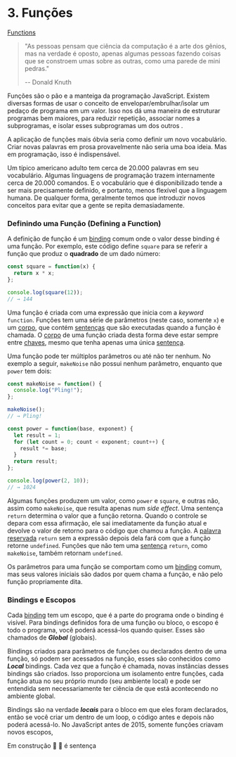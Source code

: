 # 3. Funções

[Functions](https://eloquentjavascript.net/03_functions.html)

[binding]: ##	"atribuir um nome a um trecho de código"
[statement]: ## "statement"
[body]: ## "body"
[braces]: ## "braces {}"
[keyword]: ## "keyword"

> "As pessoas pensam que ciência da computação é a arte dos gênios, mas na verdade é oposto, apenas algumas pessoas fazendo coisas que se constroem umas sobre as outras, como uma parede de mini pedras."
>
> -- Donald Knuth

Funções são o pão e a manteiga da programação JavaScript. Existem diversas formas de usar o conceito de envelopar/embrulhar/isolar um pedaço de programa em um valor. Isso nos dá uma maneira de estruturar programas bem maiores, para reduzir repetição, associar nomes a subprogramas, e isolar esses subprogramas um dos outros .

A aplicação de funções mais óbvia seria como definir um novo vocabulário. Criar novas palavras em prosa provavelmente não seria uma boa ideia. Mas em programação, isso é indispensável.

Um típico americano adulto tem cerca de 20.000 palavras em seu vocabulário. Algumas linguagens de programação trazem internamente cerca de 20.000 comandos. E o vocabulário que é disponibilizado tende a ser mais precisamente definido, e portanto, menos flexível que a linguagem humana. De qualquer forma, geralmente temos que introduzir novos conceitos para evitar que a gente se repita demasiadamente.



### Definindo uma Função (Defining a Function)

A definição de função é um [binding][binding] comum onde o valor desse binding é uma função. Por exemplo, este código define `square` para se referir a função que produz o **quadrado** de um dado número:

````javascript
const square = function(x) {
  return x * x;
};

console.log(square(12));
// → 144
````

Uma função é criada com uma expressão que inicia com a *keyword* `function`. Funções tem uma série de parâmetros (neste caso, somente `x`) e um [corpo][body], que contém [sentenças][statement] que são executadas quando a função é chamada. O [corpo][body] de uma função criada desta forma deve estar sempre entre [chaves][braces], mesmo que tenha apenas uma única [sentença][statement].

Uma função pode ter múltiplos parâmetros ou até não ter nenhum. No exemplo a seguir, `makeNoise`  não possui nenhum parâmetro, enquanto que `power` tem dois:

````javascript
const makeNoise = function() {
  console.log("Pling!");
};

makeNoise();
// → Pling!

const power = function(base, exponent) {
  let result = 1;
  for (let count = 0; count < exponent; count++) {
    result *= base;
  }
  return result;
};

console.log(power(2, 10));
// → 1024
````

Algumas funções produzem um valor, como `power` e `square`, e outras não, assim como `makeNoise`, que resulta apenas num *side effect*. Uma sentença `return` determina o valor que a função retorna. Quando o controle se depara com essa afirmação, ele sai imediatamente da função atual e devolve o valor de retorno para o código que chamou a função. A [palavra reservada][keyword] `return` sem a expressão depois dela fará com que a função retorne `undefined`. Funções que não tem uma [sentença][statement] `return`, como `makeNoise`, também retornam `undefined`.

Os parâmetros para uma função se comportam como um [binding][binding] comum, mas seus valores iniciais são dados por quem chama a função, e não pelo função propriamente dita.



### Bindings e Escopos

Cada [binding][binding] tem um escopo, que é a parte do programa onde o binding é visível. Para bindings definidos fora de uma função ou bloco, o escopo é todo o programa, você poderá acessá-los quando quiser. Esses são chamados de ***Global*** (globais).

Bindings criados para parâmetros de funções ou declarados dentro de uma função, só podem ser acessados na função, esses são conhecidos como ***Local*** bindings. Cada vez que a função é chamada, novas instâncias desses bindings são criados. Isso proporciona um isolamento entre funções, cada função atua no seu próprio mundo (seu ambiente local) e pode ser entendida sem necessariamente ter ciência de que está acontecendo no ambiente global.

Bindings são na verdade ***locais*** para o bloco em que eles foram declarados, então se você criar um dentro de um loop, o código antes e depois não poderá acessá-lo. No JavaScript antes de 2015, somente funções criavam novos escopos, 

Em construção 👷 🚧 é sentença



<!-- <img src="" alt="linha reta" align="left"/> --> 